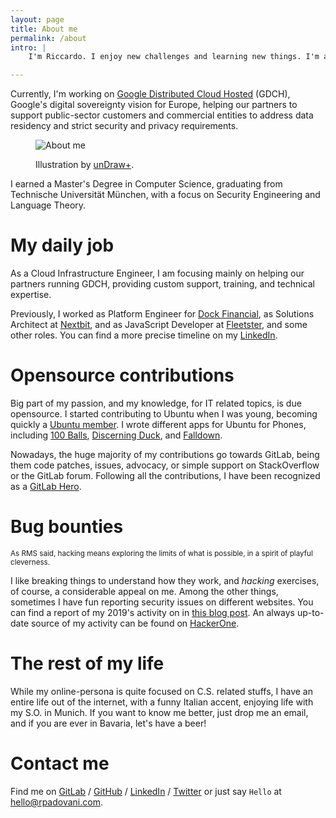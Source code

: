 ```yaml
---
layout: page
title: About me
permalink: /about
intro: |
    I'm Riccardo. I enjoy new challenges and learning new things. I'm an incurable optimist who loves implementing tools to enable people working on their goals, and finding solutions to hard problems.

---
```


Currently, I'm working on [Google Distributed Cloud Hosted] (GDCH), Google's digital sovereignty vision for Europe, helping our partners to support public-sector customers and commercial entities to address data residency and strict security and privacy requirements. 

<figure>
    <img src="https://img.rpadovani.com/posts/about_me.png" alt="About me" />
    <figcaption>
      <p><span>Illustration by <a href="https://plus.undraw.co/" target="_blank">unDraw+</a>.</span></p>
    </figcaption>
</figure>

I earned a Master's Degree in Computer Science, graduating from Technische Universität München, with a focus on Security Engineering and Language Theory.

# My daily job

As a Cloud Infrastructure Engineer, I am focusing mainly on helping our partners running GDCH, providing custom support, training, and technical expertise.

Previously, I worked as Platform Engineer for [Dock Financial][dock], as Solutions Architect at [Nextbit], and as JavaScript Developer at [Fleetster], and some other roles. You can find a more precise timeline on my [LinkedIn].

# Opensource contributions
 
Big part of my passion, and my knowledge, for IT related topics, is due opensource. I started contributing to Ubuntu when I was young, becoming quickly a [Ubuntu member]. I wrote different apps for Ubuntu for Phones, including [100 Balls], [Discerning Duck], and [Falldown]. 

Nowadays, the huge majority of my contributions go towards GitLab, being them code patches, issues, advocacy, or simple support on StackOverflow or the GitLab forum. Following all the contributions, I have been recognized as a [GitLab Hero]. 

# Bug bounties

<small>As RMS said, hacking means exploring the limits of what is possible, in a spirit of playful cleverness.</small>

I like breaking things to understand how they work, and _hacking_ exercises, of course, a considerable appeal on me. Among the other things, sometimes I have fun reporting security issues on different websites. You can find a report of my 2019's activity on in [this blog post][hackerone-2019]. An always up-to-date source of my activity can be found on [HackerOne].

# The rest of my life

While my online-persona is quite focused on C.S. related stuffs, I have an entire life out of the internet, with a funny Italian accent, enjoying life with my S.O. in Munich. If you want to know me better, just drop me an email, and if you are ever in Bavaria, let's have a beer!

# Contact me

Find me on [GitLab] / [GitHub] / [LinkedIn] / [Twitter] or just
say `Hello` at [hello@rpadovani.com](mailto:hello@rpadovani.com).

[Google Distributed Cloud Hosted]: https://cloud.google.com/distributed-cloud
[gitlab]: https://gitlab.com/rpadovani
[github]: https://github.com/rpadovani
[launchpad]: https://launchpad.net/~rpadovani/
[100 balls]: https://github.com/rpadovani/100balls
[discerning duck]: https://github.com/rpadovani/discerning-duck
[coreapps]: https://launchpad.net/ubuntu-phone-coreapps
[reminders]: https://launchpad.net/reminders-app
[calculator]: https://launchpad.net/ubuntu-calculator-app
[ubuntuit]: http://www.ubuntu-it.org
[archon]: http://www.archon.ai/
[archonpost]: https://rpadovani.com/my-first-job
[linkedin]: https://www.linkedin.com/in/riccardopadovani
[browser]: https://launchpad.net/webbrowser-app
[falldown]: https://uappexplorer.com/app/falldown.rpadovani
[twitter]: https://twitter.com/rpadovani93
[cv]: https://cv.rpadovani.com
[fleetster]: http://www.fleetster.net/
[nextbit]: https://nextbit.it
[dock]: https://dock.financial/en/
[ubuntu member]: https://wiki.ubuntu.com/RiccardoPadovani
[gitlab hero]: https://about.gitlab.com/community/heroes/members/
[hackerone-2019]: https://rpadovani.com/2019-hackerone
[hackerone]: https://hackerone.com/rpadovani
